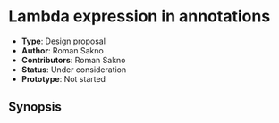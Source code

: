 # Lambda expression in annotations

* **Type**: Design proposal
* **Author**: Roman Sakno
* **Contributors**: Roman Sakno
* **Status**: Under consideration
* **Prototype**: Not started

## Synopsis